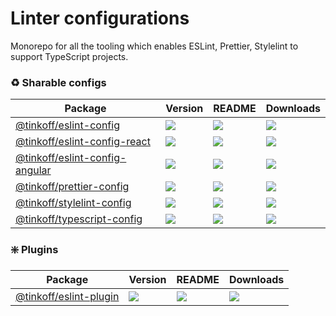 # Linter configurations

Monorepo for all the tooling which enables ESLint, Prettier, Stylelint to support TypeScript projects.

### ♻️ Sharable configs

| **Package**                                                                                | **Version**                                                                     | **README**                                                                                      | **Downloads**                                                                                                                 |
| ------------------------------------------------------------------------------------------ | ------------------------------------------------------------------------------- | ----------------------------------------------------------------------------------------------- | ----------------------------------------------------------------------------------------------------------------------------- |
| [@tinkoff/eslint-config](https://npmjs.com/package/@tinkoff/eslint-config)                 | ![](https://img.shields.io/npm/v/%40tinkoff%2Feslint-config/latest.svg)         | [![](https://img.shields.io/badge/README--green.svg)](packages/eslint-config/README.md)         | [![](https://img.shields.io/npm/dw/@tinkoff/eslint-config)](https://npmjs.com/package/@tinkoff/eslint-config)                 |
| [@tinkoff/eslint-config-react](https://npmjs.com/package/@tinkoff/eslint-config-react)     | ![](https://img.shields.io/npm/v/%40tinkoff%2Feslint-config-react/latest.svg)   | [![](https://img.shields.io/badge/README--green.svg)](packages/eslint-config-react/README.md)   | [![](https://img.shields.io/npm/dw/@tinkoff/eslint-config-react)](https://npmjs.com/package/@tinkoff/eslint-config-react)     |
| [@tinkoff/eslint-config-angular](https://npmjs.com/package/@tinkoff/eslint-config-angular) | ![](https://img.shields.io/npm/v/%40tinkoff%2Feslint-config-angular/latest.svg) | [![](https://img.shields.io/badge/README--green.svg)](packages/eslint-config-angular/README.md) | [![](https://img.shields.io/npm/dw/@tinkoff/eslint-config-angular)](https://npmjs.com/package/@tinkoff/eslint-config-angular) |
| [@tinkoff/prettier-config](https://npmjs.com/package/@tinkoff/prettier-config)             | ![](https://img.shields.io/npm/v/%40tinkoff%2Fprettier-config/latest.svg)       | [![](https://img.shields.io/badge/README--green.svg)](packages/prettier-config/README.md)       | [![](https://img.shields.io/npm/dw/@tinkoff/prettier-config)](https://npmjs.com/package/@tinkoff/prettier-config)             |
| [@tinkoff/stylelint-config](https://npmjs.com/package/@tinkoff/stylelint-config)           | ![](https://img.shields.io/npm/v/%40tinkoff%2Fstylelint-config/latest.svg)      | [![](https://img.shields.io/badge/README--green.svg)](packages/stylelint-config/README.md)      | [![](https://img.shields.io/npm/dw/@tinkoff/stylelint-config)](https://npmjs.com/package/@tinkoff/stylelint-config)           |
| [@tinkoff/typescript-config](https://npmjs.com/package/@tinkoff/typescript-config)         | ![](https://img.shields.io/npm/v/%40tinkoff%2Ftypescript-config/latest.svg)     | [![](https://img.shields.io/badge/README--green.svg)](packages/typescript-config/README.md)     | [![](https://img.shields.io/npm/dw/@tinkoff/typescript-config)](https://npmjs.com/package/@tinkoff/typescript-config)         |

### ❇️ Plugins

| **Package**                                                                | **Version**                                                             | **README**                                                                              | **Downloads**                                                                                                 |
| -------------------------------------------------------------------------- | ----------------------------------------------------------------------- | --------------------------------------------------------------------------------------- | ------------------------------------------------------------------------------------------------------------- |
| [@tinkoff/eslint-plugin](https://npmjs.com/package/@tinkoff/eslint-plugin) | ![](https://img.shields.io/npm/v/%40tinkoff%2Feslint-plugin/latest.svg) | [![](https://img.shields.io/badge/README--green.svg)](packages/eslint-plugin/README.md) | [![](https://img.shields.io/npm/dw/@tinkoff/eslint-plugin)](https://npmjs.com/package/@tinkoff/eslint-plugin) |
